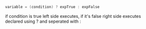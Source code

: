 ``` c++
variable = (condition) ? expTrue : expFalse
```
if condition is true left side executes, if it's false right side executes
declared using ? and seperated with :